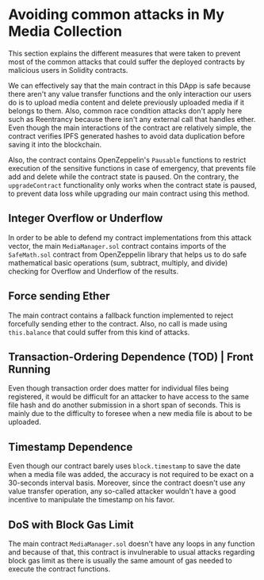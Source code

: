 # Avoiding common attacks in My Media Collection

This section explains the different measures that were taken to prevent most of the common attacks that could suffer the deployed contracts by malicious users in Solidity contracts.  

We can effectively say that the main contract in this DApp is safe because there aren't any value transfer functions and the only interaction our users do is to upload media content and delete previously uploaded media if it belongs to them. Also, common race condition attacks don't apply here such as Reentrancy because there isn't any external call that handles ether. Even though the main interactions of the contract are relatively simple, the contract verifies IPFS generated hashes to avoid data duplication before saving it into the blockchain.

Also, the contract contains OpenZeppelin's `Pausable` functions to restrict execution of the sensitive functions in case of emergency, that prevents file add and delete while the contract state is paused. On the contrary, the `upgradeContract` functionality only works when the contract state is paused, to prevent data loss while upgrading our main contract using this method.

## Integer Overflow or Underflow

In order to be able to defend my contract implementations from this attack vector, the main `MediaManager.sol` contract contains imports of the `SafeMath.sol` contract from OpenZeppelin library that helps us to do safe mathematical basic operations (sum, subtract, multiply, and divide) checking for Overflow and Underflow of the results.

## Force sending Ether

The main contract contains a fallback function implemented to reject forcefully sending ether to the contract. Also, no call is made using `this.balance` that could suffer from this kind of attacks.

## Transaction-Ordering Dependence (TOD) | Front Running

Even though transaction order does matter for individual files being registered, it would be difficult for an attacker to have access to the same file hash and do another submission in a short span of seconds. This is mainly due to the difficulty to foresee when a new media file is about to be uploaded.

## Timestamp Dependence

Even though our contract barely uses `block.timestamp` to save the date when a media file was added, the accuracy is not required to be exact on a 30-seconds interval basis. Moreover, since the contract doesn't use any value transfer operation, any so-called attacker wouldn't have a good incentive to manipulate the timestamp on his favor.

## DoS with Block Gas Limit

The main contract `MediaManager.sol` doesn't have any loops in any function and because of that, this contract is invulnerable to usual attacks regarding block gas limit as there is usually the same amount of gas needed to execute the contract functions.
